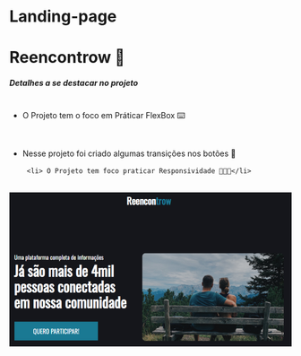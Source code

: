 # Landing-page

# Reencontrow 🎸
<h5>Detalhes a se destacar no projeto</h5>

<ul>
     <li> O Projeto tem o foco em Práticar FlexBox ⌨️</li>
     
     <li> Nesse projeto foi criado algumas transições nos botões 🤳</li>
     
     <li> O Projeto tem foco praticar Responsividade 🧑🏼‍💻</li>
</ul>
<br>

<img src="Imagens/Screenshot_1.png" alt="">

